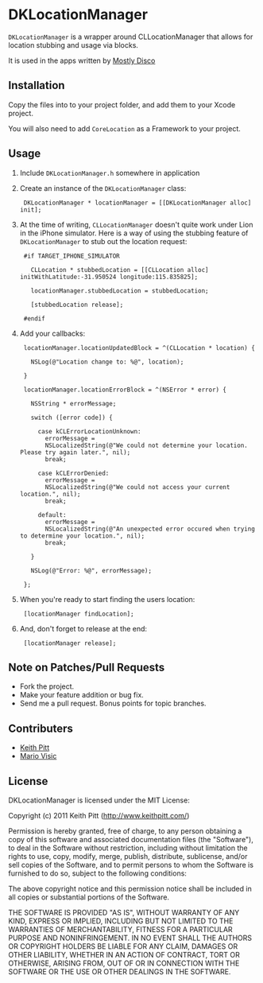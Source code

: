 # DKLocationManager

`DKLocationManager` is a wrapper around CLLocationManager that allows for
location stubbing and usage via blocks.

It is used in the apps written by [Mostly Disco](http://www.mostlydisco.com)

## Installation

Copy the files into to your project folder, and add them to your Xcode project.

You will also need to add `CoreLocation` as a Framework to your project.

## Usage

1. Include `DKLocationManager.h` somewhere in application

2. Create an instance of the `DKLocationManager` class:

        DKLocationManager * locationManager = [[DKLocationManager alloc] init];

3. At the time of writing, `CLLocationManager` doesn't quite work under
   Lion in the iPhone simulator. Here is a way of using the stubbing
   feature of `DKLocationManager` to stub out the location request:

        #if TARGET_IPHONE_SIMULATOR

          CLLocation * stubbedLocation = [[CLLocation alloc] initWithLatitude:-31.950524 longitude:115.835825];

          locationManager.stubbedLocation = stubbedLocation;

          [stubbedLocation release];

        #endif

4. Add your callbacks:

        locationManager.locationUpdatedBlock = ^(CLLocation * location) {

          NSLog(@"Location change to: %@", location);

        }

        locationManager.locationErrorBlock = ^(NSError * error) {

          NSString * errorMessage;

          switch ([error code]) {

            case kCLErrorLocationUnknown:
              errorMessage =
              NSLocalizedString(@"We could not determine your location. Please try again later.", nil);
              break;

            case kCLErrorDenied:
              errorMessage =
              NSLocalizedString(@"We could not access your current location.", nil);
              break;

            default:
              errorMessage =
              NSLocalizedString(@"An unexpected error occured when trying to determine your location.", nil);
              break;

          }

          NSLog(@"Error: %@", errorMessage);

        };

5. When you're ready to start finding the users location:

        [locationManager findLocation];

6. And, don't forget to release at the end:

        [locationManager release];

## Note on Patches/Pull Requests

* Fork the project.
* Make your feature addition or bug fix.
* Send me a pull request. Bonus points for topic branches.

## Contributers

* [Keith Pitt](http://www.keithpitt.com)
* [Mario Visic](http://www.mariovisic.com)

## License

DKLocationManager is licensed under the MIT License:

  Copyright (c) 2011 Keith Pitt (http://www.keithpitt.com/)

  Permission is hereby granted, free of charge, to any person obtaining a copy
  of this software and associated documentation files (the "Software"), to deal
  in the Software without restriction, including without limitation the rights
  to use, copy, modify, merge, publish, distribute, sublicense, and/or sell
  copies of the Software, and to permit persons to whom the Software is
  furnished to do so, subject to the following conditions:

  The above copyright notice and this permission notice shall be included in
  all copies or substantial portions of the Software.

  THE SOFTWARE IS PROVIDED "AS IS", WITHOUT WARRANTY OF ANY KIND, EXPRESS OR
  IMPLIED, INCLUDING BUT NOT LIMITED TO THE WARRANTIES OF MERCHANTABILITY,
  FITNESS FOR A PARTICULAR PURPOSE AND NONINFRINGEMENT. IN NO EVENT SHALL THE
  AUTHORS OR COPYRIGHT HOLDERS BE LIABLE FOR ANY CLAIM, DAMAGES OR OTHER
  LIABILITY, WHETHER IN AN ACTION OF CONTRACT, TORT OR OTHERWISE, ARISING FROM,
  OUT OF OR IN CONNECTION WITH THE SOFTWARE OR THE USE OR OTHER DEALINGS IN
  THE SOFTWARE.
